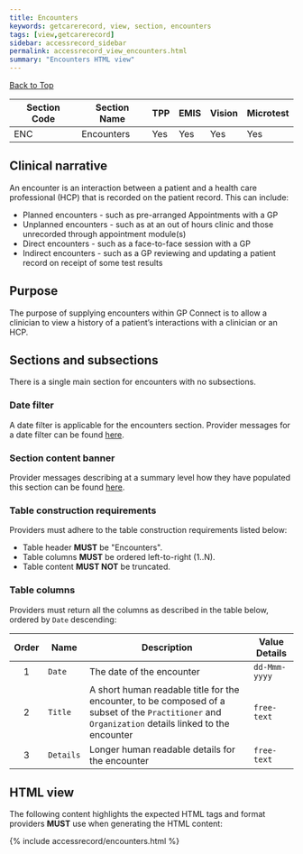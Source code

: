 ```yaml
---
title: Encounters
keywords: getcarerecord, view, section, encounters
tags: [view,getcarerecord]
sidebar: accessrecord_sidebar
permalink: accessrecord_view_encounters.html
summary: "Encounters HTML view"
---
```

<a href="#" class="back-to-top">Back to Top</a>

| Section Code | Section Name | TPP | EMIS | Vision | Microtest |
| ------------ | ------------ |-----|------|------|-----------|
| ENC | Encounters | Yes | Yes | Yes | Yes |


## Clinical narrative ##

An encounter is an interaction between a patient and a health care professional (HCP) that is recorded on the patient record. This can include:

- Planned encounters - such as pre-arranged Appointments with a GP
- Unplanned encounters - such as at an out of hours clinic and those unrecorded through appointment module(s)
- Direct encounters - such as a face-to-face session with a GP
- Indirect encounters - such as a GP reviewing and updating a patient record on receipt of some test results


## Purpose ##

The purpose of supplying encounters within GP Connect is to allow a clinician to view a history of a patient’s interactions with a clinician or an HCP.

## Sections and subsections ##

There is a single main section for encounters with no subsections.


### Date filter ###

A date filter is applicable for the encounters section. Provider messages for a date filter can be found [here](accessrecord_provider_variance.html#date-banner-message).


### Section content banner ###

Provider messages describing at a summary level how they have populated this section can be found [here](accessrecord_provider_variance.html#encounters).


### Table construction requirements ###

Providers must adhere to the table construction requirements listed below:

- Table header **MUST** be "Encounters".
- Table columns **MUST** be ordered left-to-right (1..N).
- Table content **MUST NOT** be truncated.



### Table columns ###

Providers must return all the columns as described in the table below, ordered by `Date` descending:

| Order | Name | Description | Value Details |
| ----- | ---- | ----------- | ------------- |
| <center>1</center> | `Date` <i class="fa fa-sort-desc" aria-hidden="true">| The date of the encounter | `dd-Mmm-yyyy` |
| <center>2</center> | `Title`| A short human readable title for the encounter, to be composed of a subset of the `Practitioner` and `Organization` details linked to the encounter| `free-text` |
| <center>3</center> | `Details` | Longer human readable details for the encounter | `free-text` |


## HTML view ##

The following content highlights the expected HTML tags and format providers **MUST** use when generating the HTML content:

{% include accessrecord/encounters.html %}

